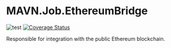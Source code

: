 # MAVN.Job.EthereumBridge

![test](https://github.com/OpenMAVN/MAVN.Job.EthereumBridge/workflows/test/badge.svg)
[![Coverage Status](https://coveralls.io/repos/github/OpenMAVN/MAVN.Job.EthereumBridge/badge.svg?branch=master)](https://coveralls.io/github/OpenMAVN/MAVN.Job.EthereumBridge?branch=master)

Responsible for integration with the public Ethereum blockchain.

